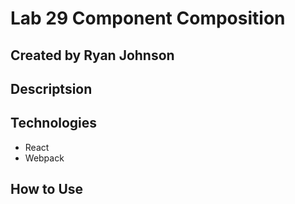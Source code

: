 # Lab 29 Component Composition

## Created by Ryan Johnson

##  Descriptsion


## Technologies
* React
* Webpack


## How to Use